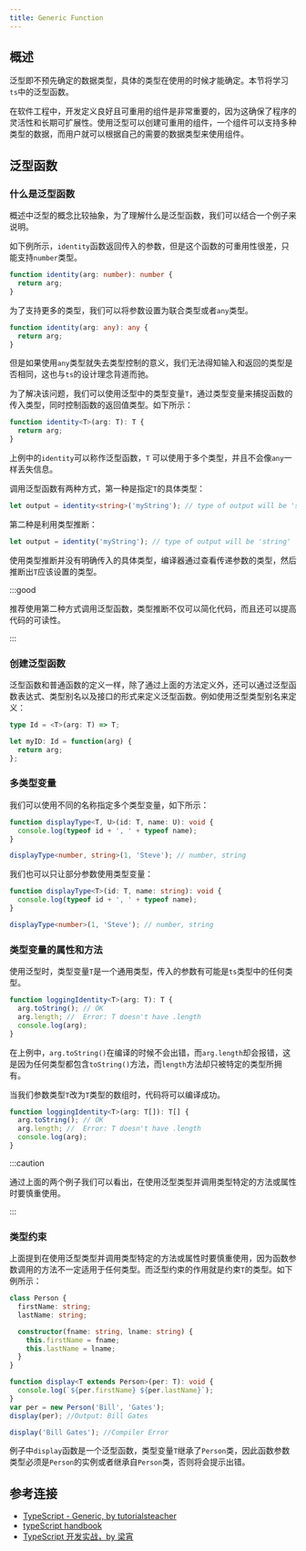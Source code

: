```yaml
---
title: Generic Function
---
```


## 概述

泛型即不预先确定的数据类型，具体的类型在使用的时候才能确定。本节将学习`ts`中的泛型函数。

在软件工程中，开发定义良好且可重用的组件是非常重要的，因为这确保了程序的灵活性和长期可扩展性。使用泛型可以创建可重用的组件，一个组件可以支持多种类型的数据，而用户就可以根据自己的需要的数据类型来使用组件。

## 泛型函数

### 什么是泛型函数

概述中泛型的概念比较抽象，为了理解什么是泛型函数，我们可以结合一个例子来说明。

如下例所示，`identity`函数返回传入的参数，但是这个函数的可重用性很差，只能支持`number`类型。

```ts
function identity(arg: number): number {
  return arg;
}
```

为了支持更多的类型，我们可以将参数设置为联合类型或者`any`类型。

```ts
function identity(arg: any): any {
  return arg;
}
```

但是如果使用`any`类型就失去类型控制的意义，我们无法得知输入和返回的类型是否相同，这也与`ts`的设计理念背道而驰。

为了解决该问题，我们可以使用泛型中的类型变量`T`，通过类型变量来捕捉函数的传入类型，同时控制函数的返回值类型。如下所示：

```ts
function identity<T>(arg: T): T {
  return arg;
}
```

上例中的`identity`可以称作泛型函数，`T` 可以使用于多个类型，并且不会像`any`一样丢失信息。

调用泛型函数有两种方式，第一种是指定`T`的具体类型：

```ts
let output = identity<string>('myString'); // type of output will be 'string'
```

第二种是利用类型推断：

```ts
let output = identity('myString'); // type of output will be 'string'
```

使用类型推断并没有明确传入的具体类型，编译器通过查看传递参数的类型，然后推断出`T`应该设置的类型。

:::good

推荐使用第二种方式调用泛型函数，类型推断不仅可以简化代码，而且还可以提高代码的可读性。

:::

### 创建泛型函数

泛型函数和普通函数的定义一样，除了通过上面的方法定义外，还可以通过泛型函数表达式、类型别名以及接口的形式来定义泛型函数。例如使用泛型类型别名来定义：

```ts
type Id = <T>(arg: T) => T;

let myID: Id = function(arg) {
  return arg;
};
```

### 多类型变量

我们可以使用不同的名称指定多个类型变量，如下所示：

```ts
function displayType<T, U>(id: T, name: U): void {
  console.log(typeof id + ', ' + typeof name);
}

displayType<number, string>(1, 'Steve'); // number, string
```

我们也可以只让部分参数使用类型变量：

```ts
function displayType<T>(id: T, name: string): void {
  console.log(typeof id + ', ' + typeof name);
}

displayType<number>(1, 'Steve'); // number, string
```

### 类型变量的属性和方法

使用泛型时，类型变量`T`是一个通用类型，传入的参数有可能是`ts`类型中的任何类型。

```ts
function loggingIdentity<T>(arg: T): T {
  arg.toString(); // OK
  arg.length; //  Error: T doesn't have .length
  console.log(arg);
}
```

在上例中，`arg.toString()`在编译的时候不会出错，而`arg.length`却会报错，这是因为任何类型都包含`toString()`方法，而`length`方法却只被特定的类型所拥有。

当我们参数类型`T`改为`T`类型的数组时，代码将可以编译成功。

```ts
function loggingIdentity<T>(arg: T[]): T[] {
  arg.toString(); // OK
  arg.length; //  Error: T doesn't have .length
  console.log(arg);
}
```

:::caution

通过上面的两个例子我们可以看出，在使用泛型类型并调用类型特定的方法或属性时要慎重使用。

:::

### 类型约束

上面提到在使用泛型类型并调用类型特定的方法或属性时要慎重使用，因为函数参数调用的方法不一定适用于任何类型。而泛型约束的作用就是约束`T`的类型。如下例所示：

```ts
class Person {
  firstName: string;
  lastName: string;

  constructor(fname: string, lname: string) {
    this.firstName = fname;
    this.lastName = lname;
  }
}

function display<T extends Person>(per: T): void {
  console.log(`${per.firstName} ${per.lastName}`);
}
var per = new Person('Bill', 'Gates');
display(per); //Output: Bill Gates

display('Bill Gates'); //Compiler Error
```

例子中`display`函数是一个泛型函数，类型变量`T`继承了`Person`类，因此函数参数类型必须是`Person`的实例或者继承自`Person`类，否则将会提示出错。

## 参考连接

- [TypeScript - Generic, by tutorialsteacher](https://www.tutorialsteacher.com/typescript/typescript-generic)
- [typeScript handbook](https://www.typescriptlang.org/docs/handbook/generics.html)
- [TypeScript 开发实战，by 梁宵](https://time.geekbang.org/course/intro/211)
